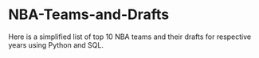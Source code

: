 # NBA-Teams-and-Drafts
Here is a simplified list of top 10 NBA teams and their drafts for respective years using Python and SQL.
